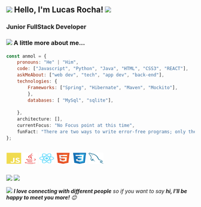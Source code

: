 <h2><img src="https://emojis.slackmojis.com/emojis/images/1531849430/4246/blob-sunglasses.gif?1531849430" width="30"/>  Hello,  I'm Lucas Rocha! <img src="https://media.giphy.com/media/12oufCB0MyZ1Go/giphy.gif" width="50"></h2>
<h3>Junior FullStack Developer</h3>

### <img src="https://media.giphy.com/media/RbDKaczqWovIugyJmW/giphy.gif" width="70"> A little more about me...  

```javascript
const anmol = {
    pronouns: "He" | "Him",
    code: ["Javascript", "Python", "Java", "HTML", "CSS3", "REACT"],
    askMeAbout: ["web dev", "tech", "app dev", "back-end"],
    technologies: {
        Frameworks: ["Spring", "Hibernate", "Maven", "Mockito"],
        },
        databases: [ "MySql", "sqlite"],

    },
    architecture: [],
    currentFocus: "No Focus point at this time",
    funFact: "There are two ways to write error-free programs; only the third one works"
};
```

<div style="display: inline_block"><br>
  <img align="center" alt="Lucas-Js" height="30" width="40" src="https://raw.githubusercontent.com/devicons/devicon/master/icons/javascript/javascript-plain.svg">
  <img align="center" alt="Lucas-Ts" height="30" width="40" src="https://raw.githubusercontent.com/devicons/devicon/master/icons/java/java-plain.svg">
  <img align="center" alt="Lucas-React" height="30" width="40" src="https://raw.githubusercontent.com/devicons/devicon/master/icons/react/react-original.svg">
  <img align="center" alt="Lucas-HTML" height="30" width="40" src="https://raw.githubusercontent.com/devicons/devicon/master/icons/html5/html5-original.svg">
  <img align="center" alt="Lucas-CSS" height="30" width="40" src="https://raw.githubusercontent.com/devicons/devicon/master/icons/css3/css3-original.svg">
  <img align="center" alt="Lucas-CSS" height="30" width="40" src="https://raw.githubusercontent.com/devicons/devicon/master/icons/mysql/mysql-original.svg">
</div>
  
  ##
 
<div> 
  <a href = "mailto:lucassrocha096@gamil.com"><img src="https://img.shields.io/badge/-Gmail-%23333?style=for-the-badge&logo=gmail&logoColor=white" target="_blank"></a>
  <a href="https://www.linkedin.com/in/lucasrochaaug/" target="_blank"><img src="https://img.shields.io/badge/-LinkedIn-%230077B5?style=for-the-badge&logo=linkedin&logoColor=white" target="_blank"></a> 
</div>

<img src="https://media.giphy.com/media/LnQjpWaON8nhr21vNW/giphy.gif" width="60"> <em><b>I love connecting with different people</b> so if you want to say <b>hi, I'll be happy to meet you more!</b> 😊</em>
